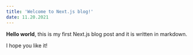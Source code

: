 ```yaml
---
title: 'Welcome to Next.js blog!'
date: 11.20.2021
---
```


**Hello world**, this is my first Next.js blog post and it is written in markdown.

I hope you like it!
